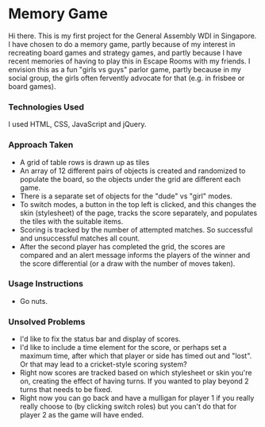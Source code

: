 # Memory Game

Hi there.  This is my first project for the General Assembly WDI in Singapore.  I have chosen to do a memory game, partly because of my interest in recreating board games and strategy games, and partly because I have recent memories of having to play this in Escape Rooms with my friends.  I envision this as a fun "girls vs guys" parlor game, partly because in my social group, the girls often fervently advocate for that (e.g. in frisbee or board games).

### Technologies Used

I used HTML, CSS, JavaScript and jQuery.

### Approach Taken

* A grid of table rows is drawn up as tiles
* An array of 12 different pairs of objects is created and randomized to populate the board, so the objects under the grid are different each game.
* There is a separate set of objects for the "dude" vs "girl" modes.
* To switch modes, a button in the top left is clicked, and this changes the skin (stylesheet) of the page, tracks the score separately, and populates the tiles with the suitable items.
* Scoring is tracked by the number of attempted matches.  So successful and unsuccessful matches all count.
* After the second player has completed the grid, the scores are compared and an alert message informs the players of the winner and the score differential (or a draw with the number of moves taken).

### Usage Instructions

* Go nuts.

### Unsolved Problems

* I'd like to fix the status bar and display of scores.
* I'd like to include a time element for the score, or perhaps set a maximum time, after which that player or side has timed out and "lost".  Or that may lead to a cricket-style scoring system?
* Right now scores are tracked based on which stylesheet or skin you're on, creating the effect of having turns.  If you wanted to play beyond 2 turns that needs to be fixed.
* Right now you can go back and have a mulligan for player 1 if you really really choose to (by clicking switch roles) but you can't do that for player 2 as the game will have ended.


